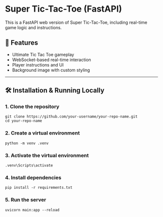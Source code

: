 # Super Tic-Tac-Toe (FastAPI)

This is a FastAPI web version of Super Tic-Tac-Toe, including real-time game logic and instructions.

## 🚀 Features
- Ultimate Tic Tac Toe gameplay
- WebSocket-based real-time interaction
- Player instructions and UI
- Background image with custom styling

---

## 🛠 Installation & Running Locally

### 1. Clone the repository
```bush
git clone https://github.com/your-username/your-repo-name.git
cd your-repo-name
```

### 2. Create a virtual environment
```bush
python -m venv .venv
```
### 3. Activate the virtual environment
```bush
.venv\Scripts\activate
```

### 4. Install dependencies
```bush
pip install -r requirements.txt
```

### 5. Run the server
```bush
uvicorn main:app --reload
```
